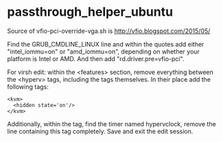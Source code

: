 # passthrough_helper_ubuntu


Source of vfio-pci-override-vga.sh is http://vfio.blogspot.com/2015/05/

Find the GRUB_CMDLINE_LINUX line and within the quotes add either "intel_iommu=on" or "amd_iommu=on", depending on whether your platform is Intel or AMD. And then add "rd.driver.pre=vfio-pci".

For virsh edit: within the \<features\> section, remove everything between the \<hyperv\> tags, including the tags themselves.  In their place add the following tags:

    <kvm>
      <hidden state='on'/>
    </kvm>

Additionally, within the <clock> tag, find the timer named hypervclock, remove the line containing this tag completely.  Save and exit the edit session.
